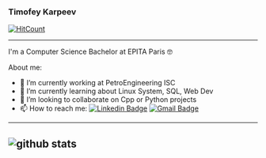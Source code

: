 ### Timofey Karpeev

[![HitCount](https://hits.dwyl.com/Winnerty/Winnerty.svg?style=flat-square)](http://hits.dwyl.com/Winnerty/Winnerty)   

---------------------------------------------------------------------------------------------------------------------------------------------------------------------------------


I'm a Computer Science Bachelor at EPITA Paris 🤓

About me:

- 🔭 I’m currently working at PetroEngineering ISC
- 🌱 I’m currently learning about Linux System, SQL, Web Dev
- 👯 I’m looking to collaborate on Cpp or Python projects
- 📫 How to reach me: [![Linkedin Badge](https://img.shields.io/badge/-Timofey_Karpeev-blue?style=flat-square&logo=Linkedin&logoColor=white&link=https://www.linkedin.com/in/timofey-karpeev/)](https://www.linkedin.com/in/timofey-karpeev/) [![Gmail Badge](https://img.shields.io/badge/-timofey.n.karpeev@gmail.com-c14438?style=flat-square&logo=Gmail&logoColor=white&link=mailto:timofey.n.karpeev@gmail.com)](mailto:timofey.n.karpeev@gmail.com)

---------------------------------------------------------------------------------------------------------------------------------------------------------------------------------
![github stats](https://github-readme-stats.vercel.app/api?username=Winnerty&show_icons=true)
---------------------------------------------------------------------------------------------------------------------------------------------------------------------------------

